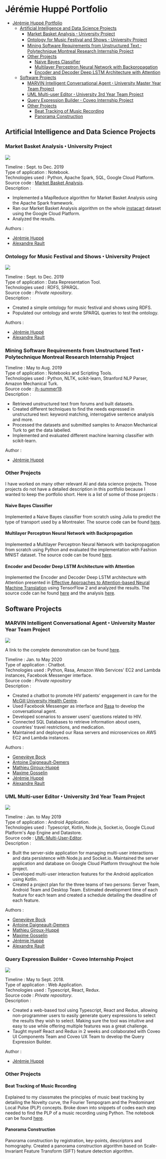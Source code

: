 # Jérémie Huppé Portfolio


- [Jérémie Huppé Portfolio](#jérémie-huppé-portfolio)
  - [Artificial Intelligence and Data Science Projects](#artificial-intelligence-and-data-science-projects)
    - [Market Basket Analysis ꞏ University Project](#market-basket-analysis-ꞏ-university-project)
    - [Ontology for Music Festival and Shows ꞏ University Project](#ontology-for-music-festival-and-shows-ꞏ-university-project)
    - [Mining Software Requirements from Unstructured Text ꞏ Polytechnique Montreal Research Internship Project](#mining-software-requirements-from-unstructured-text-ꞏ-polytechnique-montreal-research-internship-project)
    - [Other Projects](#other-projects)
      - [Naive Bayes Classifier](#naive-bayes-classifier)
      - [Multilayer Perceptron Neural Network with Backpropagation](#multilayer-perceptron-neural-network-with-backpropagation)
      - [Encoder and Decoder Deep LSTM Architecture with Attention](#encoder-and-decoder-deep-lstm-architecture-with-attention)
  - [Software Projects](#software-projects)
    - [MARVIN Intelligent Conversational Agent ꞏ University Master Year Team Project](#marvin-intelligent-conversational-agent-ꞏ-university-master-year-team-project)
    - [UML Multi-user Editor ꞏ University 3rd Year Team Project](#uml-multi-user-editor-ꞏ-university-3rd-year-team-project)
    - [Query Expression Builder ꞏ Coveo Internship Project](#query-expression-builder-ꞏ-coveo-internship-project)
    - [Other Projects](#other-projects-1)
      - [Beat Tracking of Music Recording](#beat-tracking-of-music-recording)
      - [Panorama Construction](#panorama-construction)

## Artificial Intelligence and Data Science Projects


### Market Basket Analysis ꞏ University Project                    

![](images/MBA.gif)

Timeline : Sept. to Dec. 2019 <br/>
Type of application : Notebook. <br/>
Technologies used : Python, Apache Spark, SQL, Google Cloud Platform. <br/>
Source code : [Market Basket Analysis](https://github.com/HuppeJ/portfolio/blob/master/projects/MBA.ipynb). <br/>
Description :

- Implemented a MapReduce algorithm for Market Basket Analysis using the Apache Spark framework.
- Ran our Market Basket Analysis algorithm on the whole [instacart](https://www.instacart.com/datasets/grocery-shopping-2017) dataset using the Google Cloud Platform.
- Analyzed the results.

Authors : 

- [Jérémie Huppé](https://github.com/HuppeJ)
- [Alexandre Rault](https://github.com/AlexandreRault)


### Ontology for Music Festival and Shows ꞏ University Project                    

![](images/ontology.png)

Timeline : Sept. to Dec. 2019 <br/>
Type of application : Data Representation Tool. <br/>
Technologies used : RDFS, SPARQL. <br/>
Source code : _Private repository_. <br/>
Description :

- Created a simple ontology for music festival and shows using RDFS.
- Populated our ontology and wrote SPARQL queries to test the ontology. 

Authors : 

- [Jérémie Huppé](https://github.com/HuppeJ)
- [Alexandre Rault](https://github.com/AlexandreRault)


### Mining Software Requirements from Unstructured Text ꞏ Polytechnique Montreal Research Internship Project 

Timeline : May to Aug. 2019 <br/>
Type of application : Notebooks and Scripting Tools. <br/>
Technologies used : Python, NLTK, scikit-learn, Stranford NLP Parser, Amazon Mechanical Turk. <br/>
Source code : [jh-summer19](https://github.com/HuppeJ/jh-summer19). <br/>
Description :


-	Retrieved unstructured text from forums and built datasets. 
-	Created different techniques to find the needs expressed in unstructured text: keyword matching, interrogative sentence analysis and more.
-	Processed the datasets and submitted samples to Amazon Mechanical Turk to get the data labelled.
-	Implemented and evaluated different machine learning classifier with scikit-learn. 

Author : 

- [Jérémie Huppé](https://github.com/HuppeJ)


### Other Projects

I have worked on many other relevant AI and data science projects. Those projects do not have a detailed description in this portfolio because I wanted to keep the portfolio short. Here is a list of some of those projects : 

#### Naive Bayes Classifier

Implemented a Naive Bayes classifier from scratch using Julia to predict the type of transport used by a Montrealer. The source code can be found [here](https://github.com/HuppeJ/portfolio/blob/master/projects/Naive_Bayes.ipynb). 

#### Multilayer Perceptron Neural Network with Backpropagation

Implemented a Multilayer Perceptron Neural Network with backpropagation from scratch using Python and evaluated the implementation with Fashion MNIST dataset. The source code can be found [here](https://github.com/HuppeJ/portfolio/blob/master/projects/MLP_NN.ipynb).

#### Encoder and Decoder Deep LSTM Architecture with Attention

Implemented the Encoder and Decoder Deep LSTM architecture with Attention presented in [Effective Approaches to Attention-based Neural Machine Translation](https://arxiv.org/abs/1508.04025) using TensorFlow 2 and analyzed the results. The source code can he found [here](https://github.com/HuppeJ/TraductionAutomatiqueNeuronaleBaseeSurLAttention/blob/master/Luong_Attention_Code_Source.ipynb) and the analysis [here](https://github.com/HuppeJ/TraductionAutomatiqueNeuronaleBaseeSurLAttention/blob/master/rapport.pdf).

## Software Projects

### MARVIN Intelligent Conversational Agent ꞏ University Master Year Team Project

![](images/marvin.gif)

A link to the complete demonstration can be found [here](https://www.youtube.com/watch?v=77pF1pDdl1Q&feature=emb_logo).

Timeline : Jan. to May 2020 <br/>
Type of application : Chatbot. <br/>
Technologies used : Python, Rasa, Amazon Web Services' EC2 and Lambda instances, Facebook Messenger interface. <br/>
Source code : _Private repository_ <br/>
Description :

-	Created a chatbot to promote HIV patients' engagement in care for the [McGill University Health Centre](https://muhc.ca/).
-	Used Facebook Messenger as interface and [Rasa](https://rasa.com/) to develop the conversational agent.
-	Developed scenarios to answer users’ questions related to HIV.
-	Connected SQL Databases to retrieve information about users, countries’ travel restrictions, and medication.
-	Maintained and deployed our Rasa servers and microservices on AWS EC2 and Lambda instances.

Authors : 

- [Geneviève Bock](https://github.com/GenevieveBock1)
- [Antoine Daigneault-Demers](https://github.com/antoine1242)
- [Mathieu Giroux-Huppé](https://github.com/mathieugh)
- [Maxime Gosselin](https://github.com/Maxime-Gosselin)
- [Jérémie Huppé](https://github.com/HuppeJ)
- [Alexandre Rault](https://github.com/AlexandreRault)


### UML Multi-user Editor ꞏ University 3rd Year Team Project

![](images/uml_multi_user_editor.gif)

Timeline : Jan. to May 2019 <br/>
Type of application : Android Application. <br/>
Technologies used : Typescript, Kotlin, Node.js, Socket.io, Google CLoud Platform's App Engine and Datastore. <br/>
Source code :  [UML-Multi-User-Editor](https://github.com/HuppeJ/UML-Multi-User-Editor). <br/>
Description :

-	Built the server-side application for managing multi-user interactions and data persistence with Node.js and Socket.io. Maintained the server application and database on Google Cloud Platform throughout the hole project.
-	Developed multi-user interaction features for the Android application using Kotlin.
-	Created a project plan for the three teams of two persons: Server Team, Android Team and Desktop Team. Estimated development time of each feature for each team and created a schedule detailing the deadline of each feature.

Authors : 

- [Geneviève Bock](https://github.com/GenevieveBock1)
- [Antoine Daigneault-Demers](https://github.com/antoine1242)
- [Mathieu Giroux-Huppé](https://github.com/mathieugh)
- [Maxime Gosselin](https://github.com/Maxime-Gosselin)
- [Jérémie Huppé](https://github.com/HuppeJ)
- [Alexandre Rault](https://github.com/AlexandreRault)

### Query Expression Builder ꞏ Coveo Internship Project

![](images/query_expression_builder.gif)

Timeline : May to Sept. 2018. <br/>
Type of application : Web Application. <br/>
Technologies used : Typescript, React, Redux. <br/>
Source code : _Private repository_. <br/>
Description :

-	Created a web-based tool using Typescript, React and Redux, allowing non-programmer users to easily generate query expressions to select the results they wish to select. Making sure the tool was intuitive and easy to use while offering multiple features was a great challenge.
-	Taught myself React and Redux in 2 weeks and collaborated with Coveo UI Components Team and Coveo UX Team to develop the Query Expression Builder.

Author : 

- [Jérémie Huppé](https://github.com/HuppeJ)


### Other Projects

#### Beat Tracking of Music Recording

Explained to my classmates the principles of music beat tracking by detailing the Novelty curve, the Fourier Tempogram and the Predominant Local Pulse (PLP) concepts. Broke down into snippets of codes each step needed to find the PLP of a music recording using Python. The notebook can be found [here](https://colab.research.google.com/drive/1NvOjQKgj_7n2x9ZkKV7c96XJlkyDVwWZ?usp=sharing).

#### Panorama Construction

Panorama construction by registration, key-points, descriptors and homography. Created a panorama construction algorithm based on Scale-Invariant Feature Transform (SIFT) feature detection algorithm. 